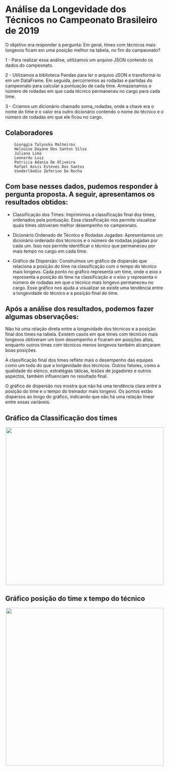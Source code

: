 # Análise da Longevidade dos Técnicos no Campeonato Brasileiro de 2019

O objetivo era responder à pergunta: Em geral, times com técnicos mais longevos ficam em uma posição melhor na tabela, no fim do campeonato?<br>

1 - Para realizar essa análise, utilizamos um arquivo JSON contendo os dados do campeonato.<br>

2 - Utilizamos a biblioteca Pandas para ler o arquivo JSON e transformá-lo em um DataFrame. Em seguida, percorremos as rodadas e partidas do campeonato para calcular a pontuação de cada time. Armazenamos o número de rodadas em que cada técnico permaneceu no cargo para cada time. <br>

3 - Criamos um dicionário chamado soma_rodadas, onde a chave era o nome do time e o valor era outro dicionário contendo o nome do técnico e o número de rodadas em que ele ficou no cargo.<br>

## Colaboradores

        Giorggia Talynska Malheiros
        Helouise Dayane Dos Santos Silva
        Juliana Lima
        Leonardo Luiz
        Patricia Adania De Oliveira
        Rafael Assis Esteves Dos Santos
        Vanderlândio Zeferino Da Rocha
        
## Com base nesses dados, pudemos responder à pergunta proposta. A seguir, apresentamos os resultados obtidos:
- Classificação dos Times: Imprimimos a classificação final dos times, ordenados pela pontuação. Essa classificação nos permite visualizar quais times obtiveram melhor desempenho no campeonato.<br>

- Dicionário Ordenado de Técnico e Rodadas Jogadas: Apresentamos um dicionário ordenado dos técnicos e o número de rodadas jogadas por cada um. Isso nos permite identificar o técnico que permaneceu por mais tempo no cargo em cada time.

- Gráfico de Dispersão: Construímos um gráfico de dispersão que relaciona a posição do time na classificação com o tempo do técnico mais longevo. Cada ponto no gráfico representa um time, onde o eixo x representa a posição do time na classificação e o eixo y representa o número de rodadas em que o técnico mais longevo permaneceu no cargo. Esse gráfico nos ajuda a visualizar se existe uma tendência entre a longevidade do técnico e a posição final do time.

##  Após a análise dos resultados, podemos fazer algumas observações:

Não há uma relação direta entre a longevidade dos técnicos e a posição final dos times na tabela. Existem casos em que times com técnicos mais longevos obtiveram um bom desempenho e ficaram em posições altas, enquanto outros times com técnicos menos longevos também alcançaram boas posições.

A classificação final dos times reflete mais o desempenho das equipes como um todo do que a longevidade dos técnicos. Outros fatores, como a qualidade do elenco, estratégias táticas, lesões de jogadores e outros aspectos, também influenciam no resultado final.

O gráfico de dispersão nos mostra que não há uma tendência clara entre a posição do time e o tempo do treinador mais longevo. Os pontos estão dispersos ao longo do gráfico, indicando que não há uma relação linear entre essas variáveis.

## Gráfico da Classificação dos times
<div align="center">
  <img width="500" src="https://github.com/patriciadania/Projeto-Ada-Tech-Estatistica-no-futebol/assets/120285942/1065c84e-de01-4d83-b129-e047ba80b6f0"/><br>
</div>

## Gráfico posição do time x tempo do técnico
<div align="center">
  <img width="500" src="https://github.com/patriciadania/Projeto-Ada-Tech-Estatistica-no-futebol/assets/120285942/d31817e9-d7c8-46ce-ac6c-060864f64e9a"/><br>
</div>




